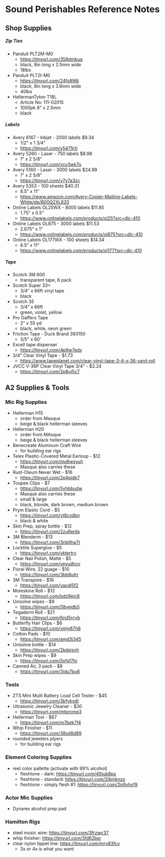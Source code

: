 # Sound Perishables Reference Notes

## Shop Supplies

##### Zip Ties
* Panduit PLT2M-M0
	* https://tinyurl.com/358dmbua
	* black, 8in long x 2.5mm wide
	* 18lbs
* Panduit PLT2I-M0
	* https://tinyurl.com/24fs896j
	* black, 8in long x 3.6mm wide
	* 40lbs
* HellermanTyton T18L
	* Article No: 111-02015
	* 1000pk 8" x 2.5mm
	* black

##### Labels
* Avery 8167 - Inkjet - 2000 labels $9.34
	* 1/2" x 1 3/4"
	* https://tinyurl.com/y5475rtj
* Avery 5260 - Laser -  750 labels $8.98
	* 1" x 2 5/8"
	* https://tinyurl.com/ycy3wk7u
* Avery 5160 - Laser - 3000 labels $24.99
	* 1" x 2 5/8"
	* https://tinyurl.com/y7y7a3zc
* Avery 5353 - 100 sheets $40.31
	* 8.5" x 11"
	* https://www.amazon.com/Avery-Copier-Mailing-Labels-White/dp/B00Q2XL620
* Online Labels OL25WX - 8000 labels $11.85
	* 1.75" x 0.5"
	* https://www.onlinelabels.com/products/ol25?src=dlc-410
* Online Labels OL875 - 3000 labels $11.53
	* 2.675" x 1"
	* https://www.onlinelabels.com/products/ol875?src=dlc-410
* Online Labels OL177WX - 100 sheets $14.34
	* 8.5" x 11"
	* https://www.onlinelabels.com/products/ol177?src=dlc-410



##### Tape
* Scotch 3M 600
	* transparent tape, 6 pack
* Scotch Super 33+
	* 3/4" x 66ft vinyl tape
	* black
* Scotch 35
	* 3/4" x 66ft
	* green, violet, yellow
* Pro Gaffers Tape
	* 2" x 55 yd
	* black, white, neon green
* Friction Tape - Duck Brand 393150
	* 3/5" x 60'
* Excell tape dispenser
    * https://tinyurl.com/4p9w7edx
* 3/4" Clear Vinyl Tape - $1.73
	* https://www.tapeplanet.com/clear-vinyl-tape-3-4-x-36-yard-roll
* JVCC V-36P Clear Vinyl Tape 3/4" - $3.24
	* https://tinyurl.com/2p8uj5c7


## A2 Supplies & Tools

### Mic Rig Supplies
* Hellerman H15
	* order from Masque
	* beige & black hellerman sleeves
* Hellerman H20
	* order from MAsque
	* beige & black hellerman sleeves
* Benecreate Aluminum Craft Wire
	* for building ear rigs
* Telex Plastic-Covered Metal Earloop - $12
	* https://tinyurl.com/mu6wsyuh
	* Masque also carries these
* Rust-Oleum Never Wet - $16
	* https://tinyurl.com/2e4pjdk7
* Toupee Clips - $7
	* https://tinyurl.com/5yhbbudw
	* Masque also carries these
	* small & large
	* black, blonde, dark brown, medium brown
* Prym Elastic Cord - $5
	* https://tinyurl.com/yt8cvdbn
	* black & white
* Skin Prep, spray bottle - $12
	* https://tinyurl.com/2zu6erds
* 3M Blenderm - $13
	* https://tinyurl.com/3nb6ha7t
* Locktite Superglue - $5
	* https://tinyurl.com/yktertrv
* Clear Nail Polish, Matte - $5
	* https://tinyurl.com/yeyudhcv
* Floral Wire, 22 guage - $10
	* https://tinyurl.com/3bb8utrr
* 3M Transpore - $16
	* https://tinyurl.com/yacdj5f2
* Moleskine Roll - $12
	* https://tinyurl.com/bdz9ejc8
* Unisolve wipes - $9
	* https://tinyurl.com/58vejdb5
* Tegaderm Roll - $21
	* https://tinyurl.com/6nd5rcyb
* Butterfly Hair Clips - $6
	* https://tinyurl.com/ymjy67h8
* Cotton Pads - $10
	* https://tinyurl.com/amd3j345
* Unisolve bottle - $14
	* https://tinyurl.com/2kdejsnh
* Skin Prep wipes - $9
	* https://tinyurl.com/5xfsf7hr
* Canned Air, 3 pack - $8
	* https://tinyurl.com/3jdu7bu6




### Tools
* ZTS Mini Multi Battery Load Cell Tester - $45
	* https://tinyurl.com/3bfykvdt
* Ultrasonic Jewelry Cleaner - $30
	* https://tinyurl.com/mtprcmp3
* Hellerman Tool - $67
	* https://tinyurl.com/m7bek7f4
* Whip Finisher - $11
	* https://tinyurl.com/38xd8d89
* rounded jewelers plyers
    * for building ear rigs

### Element Coloring Supplies
* reel color pallette (activate with 99% alcohol)
	* fleshtone - dark: https://tinyurl.com/45tub8ps
	* fleshtone - standard: https://tinyurl.com/2jbmknzs
	* fleshtone - simply flesh #1: https://tinyurl.com/2p9vhyf9

### Actor Mic Supplies
* Dynarex alcohol prep pad

### Hamilton Rigs
* steel music wire: https://tinyurl.com/3frzwc37
* whip finisher: https://tinyurl.com/3fd62bsr
* clear nylon tippet line: https://tinyurl.com/mry83fcv
	* 3x or 4x is what you want